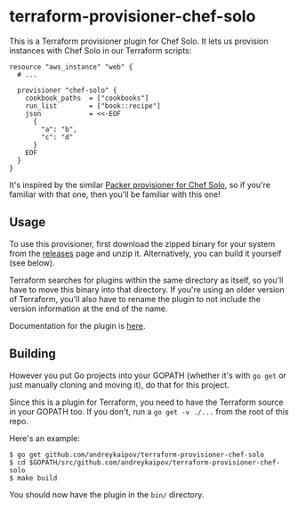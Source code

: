 # terraform-provisioner-chef-solo

This is a Terraform provisioner plugin for Chef Solo. It lets us
provision instances with Chef Solo in our Terraform scripts:

```hcl
resource "aws_instance" "web" {
  # ...

  provisioner "chef-solo" {
    cookbook_paths  = ["cookbooks"]
    run_list        = ["book::recipe"]
    json            = <<-EOF
      {
        "a": "b",
        "c": "d"
      }
    EOF
  }
}
```

It's inspired by the similar [Packer provisioner for
Chef Solo](https://www.packer.io/docs/provisioners/chef-solo.html), so if you're
familiar with that one, then you'll be familiar with this one!

## Usage

To use this provisioner, first download the zipped binary for your system from
the [releases](https://github.com/andreykaipov/terraform-provisioner-chef-solo/releases)
page and unzip it. Alternatively, you can build it yourself (see below).

Terraform searches for plugins within the same directory as itself, so
you'll have to move this binary into that directory. If you're using an older
version of Terraform, you'll also have to rename the plugin to not include the
version information at the end of the name.

Documentation for the plugin is [here](DOCUMENTATION.md).

## Building

However you put Go projects into your GOPATH (whether it's with `go get` or
just manually cloning and moving it), do that for this project.

Since this is a plugin for Terraform, you need to have the Terraform source in
your GOPATH too. If you don't, run a `go get -v ./...` from the root of this repo.

Here's an example:
```
$ go get github.com/andreykaipov/terraform-provisioner-chef-solo
$ cd $GOPATH/src/github.com/andreykaipov/terraform-provisioner-chef-solo
$ make build
```

You should now have the plugin in the `bin/` directory.
